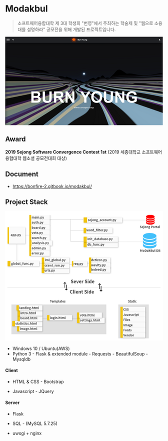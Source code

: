 # Modakbul

>  소프트웨어융합대학 제 3대 학생회 "번영"에서 주최하는 학술제 및  "웹으로 소융대를 설명하라" 공모전을 위해 개발된 프로젝트입니다.

![image-20200405204222233](./MODAKBUL.png)



## Award

**2019 Sejong Software Convergence Contest 1st**
(2019 세종대학교 소프트웨어융합대학 웹소셜 공모전대회 대상)



## Document

- https://bonfire-2.gitbook.io/modakbul/



## Project Stack

![img](./img.png)

- Windows 10 / Ubuntu(AWS)
- Python 3 - Flask & extended module - Requests - BeautifulSoup - Mysqldb

#### Client

- HTML & CSS - Bootstrap

- Javascript - JQuery

#### Server

- Flask

- SQL - (MySQL 5.7.25)

- uwsgi + nginx
